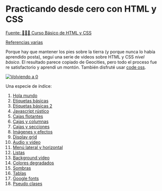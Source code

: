 # Practicando desde cero con HTML y CSS
[Fuente: 👨🏻‍💻 Curso Básico de HTML y CSS](https://www.youtube.com/playlist?list=PLug2BNqcHKuJvJtVXLHa7hPnc6AtoPjvs)

[Referencias varias](https://www.w3schools.com/)

Porque hay que mantener los pies sobre la tierra (y porque nunca lo había aprendido posta), seguí una serie de videos sobre HTML y CSS _nivel básico_. El resultado parece copiado de Geocities, pero todo el proceso fue re satisfactorio y aprendí un montón. También disfruté usar [code oss](https://github.com/microsoft/vscode).

[![Volviendo a 0](http://img.youtube.com/vi/L8kwvfNwB48/0.jpg)](http://www.youtube.com/watch?v=L8kwvfNwB48 "React --> Java --> HTML --> Qué es programar")

Una especie de índice:
01. [Hola mundo](html/index-00.html)
02. [Etiquetas básicas](html/index-03.html)
03. [Etiquetas básicas 2](html/index-04.html)
04. [Javascript rústico](html/index-05.html)
05. [Cajas flotantes](html/index-06.html)
06. [Cajas y columnas](html/index-08.html)
07. [Cajas y secciones](html/index-09.html)
08. [Imágenes y efectos](html/index-10.html)
09. [Display grid](html/index-11.html)
10. [Audio y video](html/index-12.html)
11. [Menú lateral y horizontal](html/index-13.html)
12. [Listas](html/index-14.html)
13. [Background video](html/index-15.html)
14. [Colores degradados](html/index-17.html)
15. [Sombras](html/index-18.html)
16. [Tablas](html/index-19.html)
17. [Google fonts](html/index-20.html)
18. [Pseudo clases](html/index-21.html)
